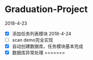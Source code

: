 # Graduation-Project
2018-4-23 
- [x] 添加任务列表模块
2018-4-24
- [ ] scan demo完全实现
- [x] 自动创建数据库，任务模块基本完成 
- [x] 数据库异常处理
=======
